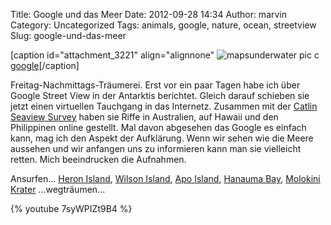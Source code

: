 Title: Google und das Meer
Date: 2012-09-28 14:34
Author: marvin
Category: Uncategorized
Tags: animals, google, nature, ocean, streetview
Slug: google-und-das-meer

[caption id="attachment\_3221" align="alignnone"
![mapsunderwater]({filename}/images/mapsunderwater.jpg)
pic c
[google](https://maps.google.com/maps?hl=en-US≪=20.634999,-156.49741&spn=0.011577,0.018797&sll=20.631745,-156.495507&layer=c&cid=7413646003444223722&panoid=giEWSvNTE17_TlxxtfCeBQ&cbp=13,201.85,,0,0≷=US&t=m&cbll=20.634999,-156.49741&z=17)[/caption]

Freitag-Nachmittags-Träumerei. Erst vor ein paar Tagen habe ich über
Google Street View in der Antarktis berichtet. Gleich darauf schieben
sie jetzt einen virtuellen Tauchgang in das Internetz. Zusammen mit der
[Catlin Seaview Survey](http://www.catlinseaviewsurvey.com/) haben sie
Riffe in Australien, auf Hawaii und den Philippinen online gestellt. Mal
davon abgesehen das Google es einfach kann, mag ich den Aspekt der
Aufklärung. Wenn wir sehen wie die Meere aussehen und wir anfangen uns
zu informieren kann man sie vielleicht retten. Mich beeindrucken die
Aufnahmen.

Ansurfen... [Heron
Island](https://maps.google.com/maps?q=heron+island+resort&hl=en&sll=-23.442794,151.915555&layer=c&cid=17997865933213515154&panoid=CWskcsTEZBNXaD8gG-zATA&cbp=13,353.53422305135513,,0,0≷=us&hq=heron+island+resort&t=m&z=17),
[Wilson
Island](https://maps.google.com/maps?q=Wilson+Island,+Great+Barrier+Reef,+Australia&hl=en≪=-23.303685,151.914396&spn=0.007016,0.013068&sll=41.486939,-96.009179&sspn=0.022568,0.045362&oq=wilson+island+great+barrier+&hnear=Wilson+Island&t=m&layer=c&cbll=-23.303391,151.914955&panoid=TNE1NPAnEUNYhGk9kFWyJw&cbp=12,273.45,,0,11.18&z=17),
[Apo
Island](https://maps.google.com/maps?q=apo+island+pano+collects≪=6.489983,125.90332&spn=30.718676,53.525391&sll=9.078875,123.26563600000001&cid=-9134005234029059178&hq=apo+island+pano+collects&t=m&layer=c&panoid=LlWBCazw4YZXBkEB7WXVqw&cbll=9.085239,123.272414&cbp=13,302.95,,0,-0.41&z=5),
[Hanauma
Bay](https://maps.google.com/maps?hl=en-US≪=21.269602,-157.695598&spn=0.007119,0.013068&sll=21.270125,-157.694456&layer=c&cid=17646365889389150861&panoid=_HKq3kJG3NNXV9ElI9J8Wg&cbp=13,250.13,,0,-16.01≷=US&t=m&z=17&cbll=21.269602,-157.695598),
[Molokini
Krater](https://maps.google.com/maps?hl=en-US≪=20.634999,-156.49741&spn=0.011577,0.018797&sll=20.631745,-156.495507&layer=c&cid=7413646003444223722&panoid=giEWSvNTE17_TlxxtfCeBQ&cbp=13,201.85,,0,0≷=US&t=m&cbll=20.634999,-156.49741&z=17)
...wegträumen...

{% youtube 7syWPIZt9B4 %}

